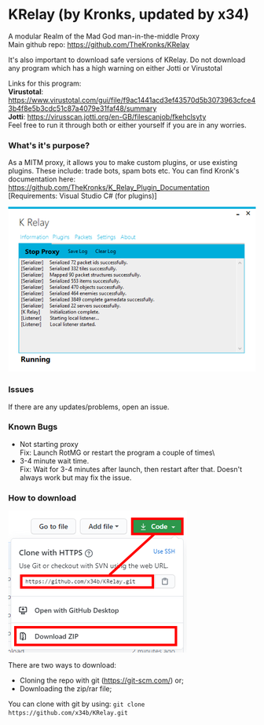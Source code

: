 # KRelay (by Kronks, updated by x34)
A modular Realm of the Mad God man-in-the-middle Proxy\
Main github repo: https://github.com/TheKronks/KRelay 

It's also important to download safe versions of KRelay. Do not download any program which has a high warning on either Jotti or Virustotal 

Links for this program: \
**Virustotal**: https://www.virustotal.com/gui/file/f9ac1441acd3ef43570d5b3073963cfce43b4f8e5b3cdc51c87a4079e31faf48/summary \
**Jotti**: https://virusscan.jotti.org/en-GB/filescanjob/fkehclsyty \
Feel free to run it through both or either yourself if you are in any worries.

### What's it's purpose?
As a MITM proxy, it allows you to make custom plugins, or use existing plugins. These include: trade bots, spam bots etc. You can find Kronk's documentation here: https://github.com/TheKronks/K_Relay_Plugin_Documentation [Requirements: Visual Studio C# (for plugins)]

![Screenshot](images/image.png)

### Issues
If there are any updates/problems, open an issue.

### Known Bugs
- Not starting proxy\
Fix: Launch RotMG or restart the program a couple of times\
- 3-4 minute wait time.\
Fix: Wait for 3-4 minutes after launch, then restart after that. Doesn't always work but may fix the issue.

### How to download
![Screenshot](images/image2.PNG)

There are two ways to download:
- Cloning the repo with git (https://git-scm.com/) or;
- Downloading the zip/rar file;

You can clone with git by using: `git clone https://github.com/x34b/KRelay.git`
